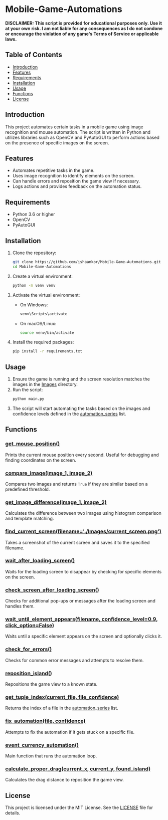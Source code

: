 # Mobile-Game-Automations

**DISCLAIMER: This script is provided for educational purposes only. Use it at your own risk. I am not liable for any consequences as I do not condone or encourage the violation of any game's Terms of Service or applicable laws.**

## Table of Contents
- [Introduction](#introduction)
- [Features](#features)
- [Requirements](#requirements)
- [Installation](#installation)
- [Usage](#usage)
- [Functions](#functions)
- [License](#license)

## Introduction
This project automates certain tasks in a mobile game using image recognition and mouse automation. The script is written in Python and utilizes libraries such as OpenCV and PyAutoGUI to perform actions based on the presence of specific images on the screen.

## Features
- Automates repetitive tasks in the game.
- Uses image recognition to identify elements on the screen.
- Can handle errors and reposition the game view if necessary.
- Logs actions and provides feedback on the automation status.

## Requirements
- Python 3.6 or higher
- OpenCV
- PyAutoGUI

## Installation
1. Clone the repository:
    ```sh
    git clone https://github.com/ishaankor/Mobile-Game-Automations.git
    cd Mobile-Game-Automations
    ```

2. Create a virtual environment:
    ```sh
    python -m venv venv
    ```

3. Activate the virtual environment:
    - On Windows:
        ```sh
        venv\Scripts\activate
        ```
    - On macOS/Linux:
        ```sh
        source venv/bin/activate
        ```

4. Install the required packages:
    ```sh
    pip install -r requirements.txt
    ```

## Usage
1. Ensure the game is running and the screen resolution matches the images in the [Images](http://_vscodecontentref_/1) directory.
2. Run the script:
    ```sh
    python main.py
    ```
3. The script will start automating the tasks based on the images and confidence levels defined in the [automation_series](http://_vscodecontentref_/2) list.

## Functions
### [get_mouse_position()](http://_vscodecontentref_/3)
Prints the current mouse position every second. Useful for debugging and finding coordinates on the screen.

### [compare_image(image_1, image_2)](http://_vscodecontentref_/4)
Compares two images and returns `True` if they are similar based on a predefined threshold.

### [get_image_difference(image_1, image_2)](http://_vscodecontentref_/5)
Calculates the difference between two images using histogram comparison and template matching.

### [find_current_screen(filename='./Images/current_screen.png')](http://_vscodecontentref_/6)
Takes a screenshot of the current screen and saves it to the specified filename.

### [wait_after_loading_screen()](http://_vscodecontentref_/7)
Waits for the loading screen to disappear by checking for specific elements on the screen.

### [check_screen_after_loading_screen()](http://_vscodecontentref_/8)
Checks for additional pop-ups or messages after the loading screen and handles them.

### [wait_until_element_appears(filename, confidence_level=0.9, click_option=False)](http://_vscodecontentref_/9)
Waits until a specific element appears on the screen and optionally clicks it.

### [check_for_errors()](http://_vscodecontentref_/10)
Checks for common error messages and attempts to resolve them.

### [reposition_island()](http://_vscodecontentref_/11)
Repositions the game view to a known state.

### [get_tuple_index(current_file, file_confidence)](http://_vscodecontentref_/12)
Returns the index of a file in the [automation_series](http://_vscodecontentref_/13) list.

### [fix_automation(file, confidence)](http://_vscodecontentref_/14)
Attempts to fix the automation if it gets stuck on a specific file.

### [event_currency_automation()](http://_vscodecontentref_/15)
Main function that runs the automation loop.

### [calculate_proper_drag(current_x, current_y, found_island)](http://_vscodecontentref_/16)
Calculates the drag distance to reposition the game view.

## License
This project is licensed under the MIT License. See the [LICENSE](http://_vscodecontentref_/17) file for details.